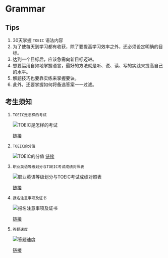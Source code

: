 # Grammar

## Tips

1. 30天掌握 `TOEIC` 语法内容
2. 为了使每天到学习都有收获，除了要提高学习效率之外，还必须设定明确的目标。
3. 达到一个目标后，应该急需向新目标迈进。
4. 想要运用自如地掌握语言，最好的方法就是听、说、读、写的实践来提高自己的水平。
5. 解题技巧也要靠实练来掌握要诀。
6. 此外，还要掌握如何将备选答案一一过滤。

## 考生须知

1. `TOEIC是怎样的考试`

    ![TOEIC是怎样的考试](http://wx4.sinaimg.cn/large/6b8f5d9cly1flf8ybow5mj20fn0ggtfm.jpg)

    [链接](http://wx4.sinaimg.cn/large/6b8f5d9cly1flf8ybow5mj20fn0ggtfm.jpg)

2. `TOEIC的分值`

    ![TOEIC的分值](http://wx2.sinaimg.cn/large/6b8f5d9cly1flf8z4cr4cj20fz0j1473.jpg)
    [链接](http://wx2.sinaimg.cn/large/6b8f5d9cly1flf8z4cr4cj20fz0j1473.jpg)

3. `职业英语等级划分与TOEIC考试成绩对照表`

    ![职业英语等级划分与TOEIC考试成绩对照表](http://wx4.sinaimg.cn/large/6b8f5d9cly1flf9yk7lnwj20g306xmzr.jpg)

    [链接](http://wx4.sinaimg.cn/large/6b8f5d9cly1flf9yk7lnwj20g306xmzr.jpg)

4. `报名注意事项及证书`

    ![报名注意事项及证书](http://wx4.sinaimg.cn/large/6b8f5d9cly1flfa36jg4yj20y80jena8.jpg)

    [链接](http://wx4.sinaimg.cn/large/6b8f5d9cly1flfa36jg4yj20y80jena8.jpg)

5. `答题速度`

    ![答题速度](http://wx2.sinaimg.cn/large/6b8f5d9cly1flfa7g1umpj20gb09gtd2.jpg)

    [链接](http://wx2.sinaimg.cn/large/6b8f5d9cly1flfa7g1umpj20gb09gtd2.jpg)